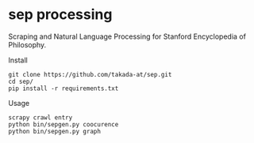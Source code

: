 # sep processing

Scraping and Natural Language Processing for Stanford Encyclopedia of Philosophy.


Install
```
git clone https://github.com/takada-at/sep.git
cd sep/
pip install -r requirements.txt
```

Usage
```
scrapy crawl entry
python bin/sepgen.py coocurence
python bin/sepgen.py graph
```
